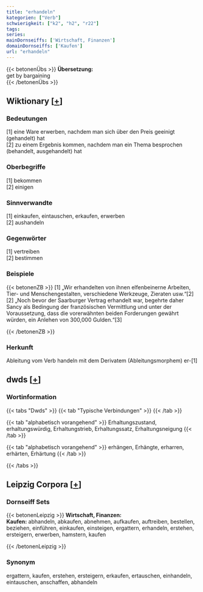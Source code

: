 ```yaml
---
title: "erhandeln"
kategorien: ["Verb"]
schwierigkeit: ["k2", "h2", "r22"]
tags:
series:
mainDornseiffs: ['Wirtschaft, Finanzen']
domainDornseiffs: ['Kaufen']
url: "erhandeln"
---
```


{{< betonenÜbs >}}
**Übersetzung:**  
get  by bargaining  
{{< /betonenÜbs >}}

## Wiktionary [[+](https://de.wiktionary.org/wiki/erhandeln)]

### Bedeutungen
[1] eine Ware erwerben, nachdem man sich über den Preis geeinigt (gehandelt) hat  
[2] zu einem Ergebnis kommen, nachdem man ein Thema besprochen (behandelt, ausgehandelt) hat  

### Oberbegriffe
[1] bekommen  
[2] einigen  

### Sinnverwandte
[1] einkaufen, eintauschen, erkaufen, erwerben  
[2] aushandeln  

### Gegenwörter
[1] vertreiben  
[2] bestimmen  

### Beispiele
{{< betonenZB >}}
[1] „Wir erhandelten von ihnen elfenbeinerne Arbeiten, Tier- und Menschengestalten, verschiedene Werkzeuge, Zieraten usw.“[2]  
[2] „Noch bevor der Saarburger Vertrag erhandelt war, begehrte daher Sancy als Bedingung der französischen Vermittlung und unter der Voraussetzung, dass die vorerwähnten beiden Forderungen gewährt würden, ein Anlehen von 300,000 Gulden.“[3]  

{{< /betonenZB >}}
### Herkunft
Ableitung vom Verb handeln mit dem Derivatem (Ableitungsmorphem) er-[1]  



## dwds [[+](https://www.dwds.de/wb/erhandeln)]

### Wortinformation
{{< tabs "Dwds" >}}
{{< tab "Typische Verbindungen" >}}
{{< /tab >}}

{{< tab "alphabetisch vorangehend" >}}
Erhaltungszustand, erhaltungswürdig, Erhaltungstrieb, Erhaltungssatz, Erhaltungsneigung
{{< /tab >}}

{{< tab "alphabetisch vorangehend" >}}
erhängen, Erhängte, erharren, erhärten, Erhärtung
{{< /tab >}}

{{< /tabs >}}

## Leipzig Corpora [[+](https://corpora.uni-leipzig.de/en/res?word=erhandeln&corpusId=deu_newscrawl-public_2018)]

### Dornseiff Sets
{{< betonenLeipzig >}}
**Wirtschaft, Finanzen:**  
**Kaufen:** abhandeln, abkaufen, abnehmen, aufkaufen, auftreiben, bestellen, beziehen, einführen, einkaufen, einsteigen, ergattern, erhandeln, erstehen, ersteigern, erwerben, hamstern, kaufen  

{{< /betonenLeipzig >}}

### Synonym
ergattern, kaufen, erstehen, ersteigern, erkaufen, ertauschen, einhandeln, eintauschen, anschaffen, abhandeln

